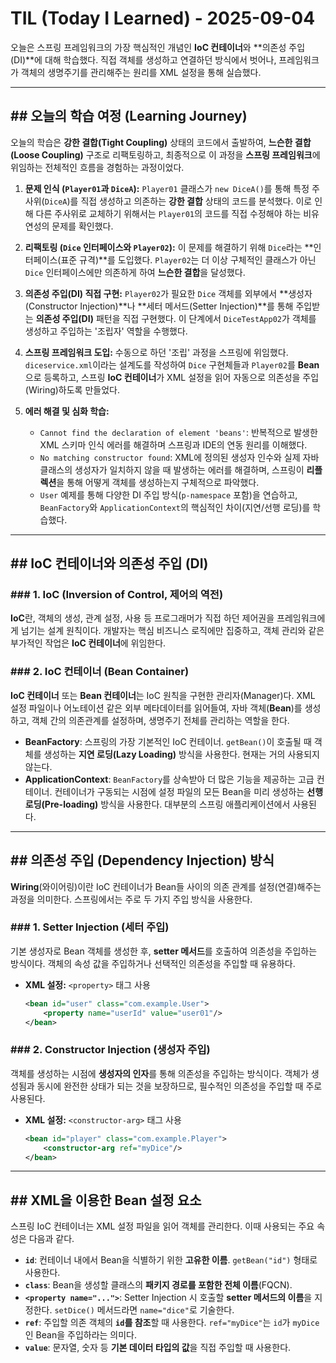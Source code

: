 # TIL (Today I Learned) - 2025-09-04

오늘은 스프링 프레임워크의 가장 핵심적인 개념인 **IoC 컨테이너**와 **의존성 주입(DI)**에 대해 학습했다. 직접 객체를 생성하고 연결하던 방식에서 벗어나, 프레임워크가 객체의 생명주기를 관리해주는 원리를 XML 설정을 통해 실습했다.

---

## ## 오늘의 학습 여정 (Learning Journey)

오늘의 학습은 **강한 결합(Tight Coupling)** 상태의 코드에서 출발하여, **느슨한 결합(Loose Coupling)** 구조로 리팩토링하고, 최종적으로 이 과정을 **스프링 프레임워크**에 위임하는 전체적인 흐름을 경험하는 과정이었다.

1.  **문제 인식 (`Player01`과 `DiceA`):** `Player01` 클래스가 `new DiceA()`를 통해 특정 주사위(`DiceA`)를 직접 생성하고 의존하는 **강한 결합** 상태의 코드를 분석했다. 이로 인해 다른 주사위로 교체하기 위해서는 `Player01`의 코드를 직접 수정해야 하는 비유연성의 문제를 확인했다.

2.  **리팩토링 (`Dice` 인터페이스와 `Player02`):** 이 문제를 해결하기 위해 `Dice`라는 **인터페이스(표준 규격)**를 도입했다. `Player02`는 더 이상 구체적인 클래스가 아닌 `Dice` 인터페이스에만 의존하게 하여 **느슨한 결합**을 달성했다.

3.  **의존성 주입(DI) 직접 구현:** `Player02`가 필요한 `Dice` 객체를 외부에서 **생성자(Constructor Injection)**나 **세터 메서드(Setter Injection)**를 통해 주입받는 **의존성 주입(DI)** 패턴을 직접 구현했다. 이 단계에서 `DiceTestApp02`가 객체를 생성하고 주입하는 '조립자' 역할을 수행했다.

4.  **스프링 프레임워크 도입:** 수동으로 하던 '조립' 과정을 스프링에 위임했다. `diceservice.xml`이라는 설계도를 작성하여 `Dice` 구현체들과 `Player02`를 **Bean**으로 등록하고, 스프링 **IoC 컨테이너**가 XML 설정을 읽어 자동으로 의존성을 주입(Wiring)하도록 만들었다.

5.  **에러 해결 및 심화 학습:**
    * `Cannot find the declaration of element 'beans'`: 반복적으로 발생한 XML 스키마 인식 에러를 해결하며 스프링과 IDE의 연동 원리를 이해했다.
    * `No matching constructor found`: XML에 정의된 생성자 인수와 실제 자바 클래스의 생성자가 일치하지 않을 때 발생하는 에러를 해결하며, 스프링이 **리플렉션**을 통해 어떻게 객체를 생성하는지 구체적으로 파악했다.
    * `User` 예제를 통해 다양한 DI 주입 방식(`p-namespace` 포함)을 연습하고, `BeanFactory`와 `ApplicationContext`의 핵심적인 차이(지연/선행 로딩)를 학습했다.

---

## ## IoC 컨테이너와 의존성 주입 (DI)

### ### 1. IoC (Inversion of Control, 제어의 역전)
**IoC**란, 객체의 생성, 관계 설정, 사용 등 프로그래머가 직접 하던 제어권을 프레임워크에게 넘기는 설계 원칙이다. 개발자는 핵심 비즈니스 로직에만 집중하고, 객체 관리와 같은 부가적인 작업은 **IoC 컨테이너**에 위임한다.



### ### 2. IoC 컨테이너 (Bean Container)
**IoC 컨테이너** 또는 **Bean 컨테이너**는 IoC 원칙을 구현한 관리자(Manager)다. XML 설정 파일이나 어노테이션 같은 외부 메타데이터를 읽어들여, 자바 객체(**Bean**)를 생성하고, 객체 간의 의존관계를 설정하며, 생명주기 전체를 관리하는 역할을 한다.

* **BeanFactory**: 스프링의 가장 기본적인 IoC 컨테이너. `getBean()`이 호출될 때 객체를 생성하는 **지연 로딩(Lazy Loading)** 방식을 사용한다. 현재는 거의 사용되지 않는다.
* **ApplicationContext**: `BeanFactory`를 상속받아 더 많은 기능을 제공하는 고급 컨테이너. 컨테이너가 구동되는 시점에 설정 파일의 모든 Bean을 미리 생성하는 **선행 로딩(Pre-loading)** 방식을 사용한다. 대부분의 스프링 애플리케이션에서 사용된다.

---

## ## 의존성 주입 (Dependency Injection) 방식

**Wiring**(와이어링)이란 IoC 컨테이너가 Bean들 사이의 의존 관계를 설정(연결)해주는 과정을 의미한다. 스프링에서는 주로 두 가지 주입 방식을 사용한다.

### ### 1. Setter Injection (세터 주입)
기본 생성자로 Bean 객체를 생성한 후, **setter 메서드**를 호출하여 의존성을 주입하는 방식이다. 객체의 속성 값을 주입하거나 선택적인 의존성을 주입할 때 유용하다.

* **XML 설정:** `<property>` 태그 사용
    ```xml
    <bean id="user" class="com.example.User">
        <property name="userId" value="user01"/>
    </bean>
    ```

### ### 2. Constructor Injection (생성자 주입)
객체를 생성하는 시점에 **생성자의 인자**를 통해 의존성을 주입하는 방식이다. 객체가 생성됨과 동시에 완전한 상태가 되는 것을 보장하므로, 필수적인 의존성을 주입할 때 주로 사용된다.

* **XML 설정:** `<constructor-arg>` 태그 사용
    ```xml
    <bean id="player" class="com.example.Player">
        <constructor-arg ref="myDice"/>
    </bean>
    ```


---

## ## XML을 이용한 Bean 설정 요소

스프링 IoC 컨테이너는 XML 설정 파일을 읽어 객체를 관리한다. 이때 사용되는 주요 속성은 다음과 같다.

* **`id`**: 컨테이너 내에서 Bean을 식별하기 위한 **고유한 이름**. `getBean("id")` 형태로 사용한다.
* **`class`**: Bean을 생성할 클래스의 **패키지 경로를 포함한 전체 이름**(FQCN).
* **`<property name="...">`**: Setter Injection 시 호출할 **setter 메서드의 이름**을 지정한다. `setDice()` 메서드라면 `name="dice"`로 기술한다.
* **`ref`**: 주입할 의존 객체의 **`id`를 참조**할 때 사용한다. `ref="myDice"`는 `id`가 `myDice`인 Bean을 주입하라는 의미다.
* **`value`**: 문자열, 숫자 등 **기본 데이터 타입의 값**을 직접 주입할 때 사용한다.

```markdown
